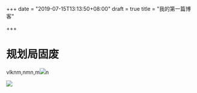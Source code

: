 +++
date = "2019-07-15T13:13:50+08:00"
draft = true
title = "我的第一篇博客"

+++
# 规划局固废

vlknm,nmn,m![](/uploads/By4TXuvg0Ua.jpg)n

![](/uploads/2019/07/14/By4TXuwgt15.jpg)